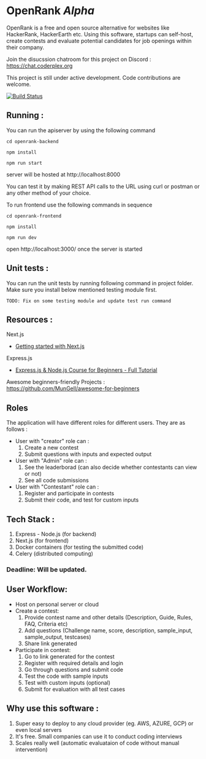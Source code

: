 # OpenRank _Alpha_

OpenRank is a free and open source alternative for websites like HackerRank, HackerEarth etc. Using this software, startups can self-host, create contests and evaluate potential candidates for job openings within their company.

Join the disucssion chatroom for this project on Discord : https://chat.coderplex.org

This project is still under active development. Code contributions are welcome.

[![Build Status](https://travis-ci.org/coderplex/OpenRank.svg?branch=master)](https://travis-ci.org/coderplex/OpenRank)


## Running :

You can run the apiserver by using the following command

`cd openrank-backend`

`npm install`

`npm run start`

server will be hosted at http://localhost:8000

You can test it by making REST API calls to the URL using curl or postman or any other method of your choice.

To run frontend use the following commands in sequence

`cd openrank-frontend`

`npm install`

`npm run dev`

open http://localhost:3000/ once the server is started

## Unit tests :

You can run the unit tests by running following command in project folder. Make sure you install below mentioned testing module first.

`TODO: Fix on some testing module and update test run command`

## Resources : 
 Next.js 
 - [Getting started with Next.js](https://nextjs.org/learn/basics/getting-started)

 Express.js 
 - [Express.js & Node.js Course for Beginners - Full Tutorial](https://www.youtube.com/watch?v=G8uL0lFFoN0)

Awesome beginners-friendly Projects : https://github.com/MunGell/awesome-for-beginners

## Roles 
The application will have different roles for different users. They are as follows :
- User with "creator" role can :         
  1. Create a new contest
  2. Submit questions with inputs and expected output
- User with "Admin" role can :
  1. See the leaderborad (can also decide whether contestants can view or not)
  2. See all code submissions
- User with "Contestant" role can :
  1. Register and participate in contests
  2. Submit their code, and test for custom inputs


## Tech Stack :
1. Express - Node.js (for backend)
2. Next.js (for frontend)
3. Docker containers (for testing the submitted code)
4. Celery (distributed computing)


### Deadline: Will be updated.

## User Workflow:
- Host on personal server or cloud
- Create a contest:
  1. Provide contest name and other details (Description, Guide, Rules, FAQ, Criteria etc)
  2. Add questions (Challenge name, score, description, sample_input, sample_output, testcases)
  3. Share link generated
- Participate in contest:
  1. Go to link generated for the contest
  2. Register with required details and login
  3. Go through questions and submit code 
  4. Test the code with sample inputs
  5. Test with custom inputs (optional)
  6. Submit for evaluation with all test cases

## Why use this software :
  1. Super easy to deploy to any cloud provider (eg. AWS, AZURE, GCP) or even local servers
  2. It's free. Small companies can use it to conduct coding interviews
  3. Scales really well (automatic evaluataion of code without manual intervention)
